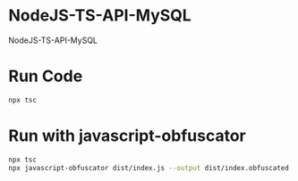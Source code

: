 # NodeJS-TS-API-MySQL

NodeJS-TS-API-MySQL

# Run Code

```bash
npx tsc
```

# Run with javascript-obfuscator

```bash
npx tsc
npx javascript-obfuscator dist/index.js --output dist/index.obfuscated.js
```
